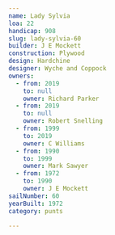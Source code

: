 ```yaml
---
name: Lady Sylvia
loa: 22
handicap: 908
slug: lady-sylvia-60
builder: J E Mockett
construction: Plywood
design: Hardchine
designer: Wyche and Coppock
owners:
  - from: 2019
    to: null
    owner: Richard Parker
  - from: 2019
    to: null
    owner: Robert Snelling
  - from: 1999
    to: 2019
    owner: C Williams
  - from: 1990
    to: 1999
    owner: Mark Sawyer
  - from: 1972
    to: 1990
    owner: J E Mockett
sailNumber: 60
yearBuilt: 1972
category: punts

---
```

